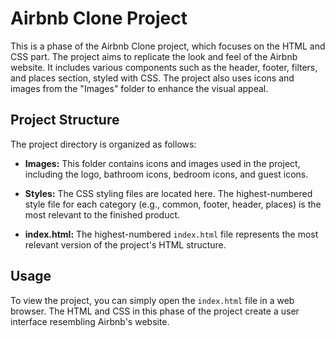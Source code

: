 # Airbnb Clone Project

This is a phase of the Airbnb Clone project, which focuses on the HTML and CSS part. The project aims to replicate the look and feel of the Airbnb website. It includes various components such as the header, footer, filters, and places section, styled with CSS. The project also uses icons and images from the "Images" folder to enhance the visual appeal.

## Project Structure

The project directory is organized as follows:

- **Images:** This folder contains icons and images used in the project, including the logo, bathroom icons, bedroom icons, and guest icons.

- **Styles:** The CSS styling files are located here. The highest-numbered style file for each category (e.g., common, footer, header, places) is the most relevant to the finished product.

- **index.html:** The highest-numbered `index.html` file represents the most relevant version of the project's HTML structure.

## Usage

To view the project, you can simply open the `index.html` file in a web browser. The HTML and CSS in this phase of the project create a user interface resembling Airbnb's website.
